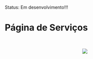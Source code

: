 Status: Em desenvolvimento!!!

# Página de Serviços

<br />
<p align="center"><img src="https://user-images.githubusercontent.com/14830626/117386760-d0333180-aebd-11eb-9e49-cc5c6df5226c.gif"></p>
